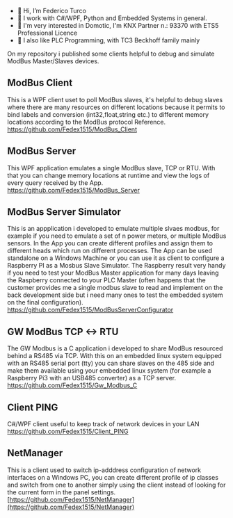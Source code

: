 - 👋 Hi, I’m Federico Turco
- 👀 I work with C#/WPF, Python and Embedded Systems in general. 
- 👀 I'm very interested in Domotic, I'm KNX Partner n.: 93370 with ETS5 Professional Licence
- 👀 I also like PLC Programming, with TC3 Beckhoff family mainly
<!--- - 📫 Contacts: --->

On my repository i published some clients helpful to debug and simulate ModBus Master/Slaves devices.

## ModBus Client
This is a WPF client uset to poll ModBus slaves, it's helpful to debug slaves where there are many resources on different locations because it permits to bind labels and conversion (int32,float,string etc.) to different memory locations according to the ModBus protocol Reference.\
https://github.com/Fedex1515/ModBus_Client

## ModBus Server
This WPF application emulates a single ModBus slave, TCP or RTU. With that you can change memory locations at runtime and view the logs of every query received by the App.\
https://github.com/Fedex1515/ModBus_Server

## ModBus Server Simulator
This is an appplication i developed to emulate multiple slvaes modbus, for example if you need to emulate a set of n power meters, or multiple ModBus sensors. In the App you can create different profiles and assign them to different heads which run on different processes. The App can be used standalone on a Windows Machine or you can use it as client to configure a Raspberry PI as a Mosbus Slave Simulator. The Raspberry result very handy if you need to test your ModBus Master application for many days leaving the Raspberry connected to your PLC Master (often happens that the customer provides me a single modbus slave to read and implement on the back development side but i need many ones to test the embedded system on the final configuration).\
https://github.com/Fedex1515/ModBusServerConfigurator

## GW ModBus TCP <-> RTU
The GW Modbus is a C application i developed to share ModBus resourced behind a RS485 via TCP. With this on an embedded linux system equipped with an RS485 serial port (tty) you can share slaves on the 485 side and make them available using your embedded linux system (for example a Raspberry Pi3 with an USB485 converter) as a TCP server.\
https://github.com/Fedex1515/Gw_Modbus_C

## Client PING
C#/WPF client useful to keep track of network devices in your LAN\
https://github.com/Fedex1515/Client_PING

## NetManager
This is a client used to switch ip-adddress configuration of network interfaces on a Windows PC, you can create different profile of ip classes and switch from one to another simply using the client instead of looking for the current form in the panel settings.\
[https://github.com/Fedex1515/NetManager](https://github.com/Fedex1515/NetManager)


<!--- - 🌱 I’m currently learning ...
- 💞️ I’m looking to collaborate on ...
- 📫 How to reach me ...--->
<!---
Fedex1515/Fedex1515 is a ✨ special ✨ repository because its `README.md` (this file) appears on your GitHub profile.
You can click the Preview link to take a look at your changes.
--->
